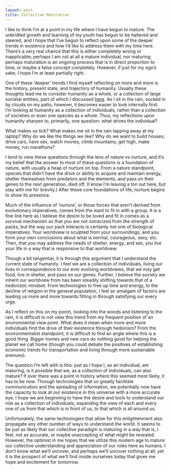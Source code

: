 ```yaml
---
layout: post
title: Collective Maturation
---
```


I like to think I’m at a point in my life where I have begun to mature. The unbridled growth and learning of my youth has begun to be haltered and steered, and I hope that I’ve begun to reflect upon some of the deeper trends in existence and how I’d like to address them with my time here. There’s a very real chance that this is either completely wrong or inapplicable; perhaps I am not at all a mature individual, nor maturing; perhaps maturation is an ongoing process that is in direct proportion to time, or maybe a false concept completely. However, if just for my ego’s sake, I hope I’m at least partially right. 

One of these ‘deeper’ trends I find myself reflecting on more and more is the history, present state, and trajectory of humanity. Usually these thoughts lead me to consider humanity as a whole, or a collection of large societal entities, part of which I discussed <a href="{% post_url 2016-02-06-civilization-consumerism-risks %}" target="_blank">here</a>. As I sit in the rain, socked in by clouds on my patio, however, it becomes easier to look internally first. I’m looking at humanity as a collection of individuals, rather than a collection of societies or even one species as a whole. Thus, my reflections upon humanity sharpen to, primarily, one question: what drives the individual? 

What makes us tick? What makes me sit in the rain tapping away at my laptop? Why do we like the things we like? Why do we want to build houses, drive cars, have sex, watch movies, climb mountains, get high, make money, run marathons? 

I tend to view these questions through the lens of nature vs nurture, and it’s my belief that the answer to most of these questions is a foundation of nature, with usually a heap of nurture on top. From a nature standpoint, species that didn’t have the drive or ability to acquire and maintain energy, shelter themselves from predators and the elements, and pass on their genes to the next generation, died off. (I know I’m leaving a ton out here, but stay with me for brevity.) After these core foundations of life, nurture begins to show its presence.

Much of the influence of ‘nurture’, or those forces that aren’t derived from evolutionary imperatives, comes from the want to fit in with a group. It is a fine line here as I believe the desire to be loved and fit in comes as a survival mechanism so that you are not ostracized from the strength of packs, but the way *our* pack interacts is certainly not one of biological imperatives. Your worldview is sculpted from your surroundings, and you form your own conclusions about what is normal, courageous, sexy, etc. Then, that you may address the needs of shelter, energy, and sex, you live your life in a way that is responsive to that worldview. 

Though a bit tangential, it is through this argument that I understand the current state of humanity. I feel we are a collection of individuals, living our lives in correspondence to our ever evolving worldviews, that we may get food, live in shelter, and pass on our genes. Further, I believe the society we inherit our worldview from has been steadily shifting towards that of a hedonistic mindset. From technologies to free up time and energy, to the decline of religion in the general population, I feel an amalgam of factors are leading us more and more towards fitting in through satisfying our every urge. 

As I reflect on this on my porch, looking into the woods and listening to the rain, it is difficult to not view this trend from my frequent position of an environmental view point. What does it mean when more and more individuals find the drive of their existence through hedonism? From the environmentalist standpoint, it is difficult to find an angle where this is a good thing. Bigger homes and new cars do nothing good for helping the planet we call home (though you could debate the positives of establishing economic trends for transportation and living through more sustainable avenues). 

The question I’m left with is this: just as I hope I, as an individual, am maturing, is it possible that we, as a collection of individuals, can also mature? If ever there was a point in history where this seemed most likely, it has to be now. Through technologies that so greatly facilitate communication and the spreading of information, we potentially now have the capacity to look at our existence in this universe with a more accurate eye. I hope we are beginning to have the desire and tools to understand our role as a collection of individuals, expanding the view of each and every one of us from that which is in front of us, to that which is all around us. 

Unfortunately, the same technologies that allow for this enlightenment also propagate any other number of ways to understand the world. It seems to be just as likely that our collective paradigm is maturing in a way that is, I feel, not as accurate, or maybe unaccepting of what might be revealed. However, the optimist in me hopes that we utilize this modern age to mature our collective understanding and appreciation of our roles here as humans. I don’t know what we’ll uncover, and perhaps we’ll uncover nothing at all; yet it is the prospect of what we’ll find inside ourselves today that gives me hope and excitement for tomorrow. 